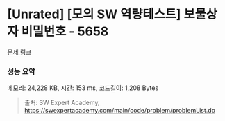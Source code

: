 # [Unrated] [모의 SW 역량테스트] 보물상자 비밀번호 - 5658 

[문제 링크](https://swexpertacademy.com/main/code/problem/problemDetail.do?contestProbId=AWXRUN9KfZ8DFAUo) 

### 성능 요약

메모리: 24,228 KB, 시간: 153 ms, 코드길이: 1,208 Bytes



> 출처: SW Expert Academy, https://swexpertacademy.com/main/code/problem/problemList.do